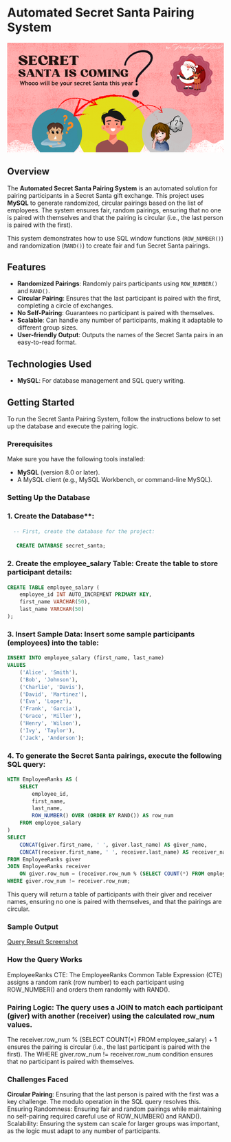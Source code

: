 # Automated Secret Santa Pairing System
![Automated Secret Santa Project cover](https://github.com/pbisht2105/Automated-Secret-Santa-Pairing-System/blob/main/Secret%20Santa%20cover.png)

## Overview

The **Automated Secret Santa Pairing System** is an automated solution for pairing participants in a Secret Santa gift exchange. This project uses **MySQL** to generate randomized, circular pairings based on the list of employees. The system ensures fair, random pairings, ensuring that no one is paired with themselves and that the pairing is circular (i.e., the last person is paired with the first).

This system demonstrates how to use SQL window functions (`ROW_NUMBER()`) and randomization (`RAND()`) to create fair and fun Secret Santa pairings.

## Features
- **Randomized Pairings**: Randomly pairs participants using `ROW_NUMBER()` and `RAND()`.
- **Circular Pairing**: Ensures that the last participant is paired with the first, completing a circle of exchanges.
- **No Self-Pairing**: Guarantees no participant is paired with themselves.
- **Scalable**: Can handle any number of participants, making it adaptable to different group sizes.
- **User-friendly Output**: Outputs the names of the Secret Santa pairs in an easy-to-read format.

## Technologies Used
- **MySQL**: For database management and SQL query writing.

## Getting Started

To run the Secret Santa Pairing System, follow the instructions below to set up the database and execute the pairing logic.

### Prerequisites

Make sure you have the following tools installed:
- **MySQL** (version 8.0 or later).
- A MySQL client (e.g., MySQL Workbench, or command-line MySQL).

### Setting Up the Database

### 1. Create the Database**:
```sql
  -- First, create the database for the project:
   
   CREATE DATABASE secret_santa;
```
### 2. Create the employee_salary Table: Create the table to store participant details:

```sql
CREATE TABLE employee_salary (
    employee_id INT AUTO_INCREMENT PRIMARY KEY,
    first_name VARCHAR(50),
    last_name VARCHAR(50)
);
```

### 3. Insert Sample Data: Insert some sample participants (employees) into the table:
```sql
INSERT INTO employee_salary (first_name, last_name)
VALUES 
    ('Alice', 'Smith'),
    ('Bob', 'Johnson'),
    ('Charlie', 'Davis'),
    ('David', 'Martinez'),
    ('Eva', 'Lopez'),
    ('Frank', 'Garcia'),
    ('Grace', 'Miller'),
    ('Henry', 'Wilson'),
    ('Ivy', 'Taylor'),
    ('Jack', 'Anderson');
```
### 4. To generate the Secret Santa pairings, execute the following SQL query:
```sql
WITH EmployeeRanks AS (
    SELECT 
        employee_id,
        first_name,
        last_name,
        ROW_NUMBER() OVER (ORDER BY RAND()) AS row_num
    FROM employee_salary
)
SELECT 
    CONCAT(giver.first_name, ' ', giver.last_name) AS giver_name,
    CONCAT(receiver.first_name, ' ', receiver.last_name) AS receiver_name
FROM EmployeeRanks giver
JOIN EmployeeRanks receiver
    ON giver.row_num = (receiver.row_num % (SELECT COUNT(*) FROM employee_salary)) + 1
WHERE giver.row_num != receiver.row_num;
```
This query will return a table of participants with their giver and receiver names, ensuring no one is paired with themselves, and that the pairings are circular.

### Sample Output
[Query Result Screenshot](https://github.com/pbisht2105/Automated-Secret-Santa-Pairing-System/blob/main/Secret%20Santa%20Query%20Output.png)

### How the Query Works
EmployeeRanks CTE: The EmployeeRanks Common Table Expression (CTE) assigns a random rank (row number) to each participant using ROW_NUMBER() and orders them randomly with RAND().

### Pairing Logic: The query uses a JOIN to match each participant (giver) with another (receiver) using the calculated row_num values.

The receiver.row_num % (SELECT COUNT(*) FROM employee_salary) + 1 ensures the pairing is circular (i.e., the last participant is paired with the first).
The WHERE giver.row_num != receiver.row_num condition ensures that no participant is paired with themselves.

### Challenges Faced
**Circular Pairing**: Ensuring that the last person is paired with the first was a key challenge. The modulo operation in the SQL query resolves this.
Ensuring Randomness: Ensuring fair and random pairings while maintaining no self-pairing required careful use of ROW_NUMBER() and RAND().
Scalability: Ensuring the system can scale for larger groups was important, as the logic must adapt to any number of participants.
